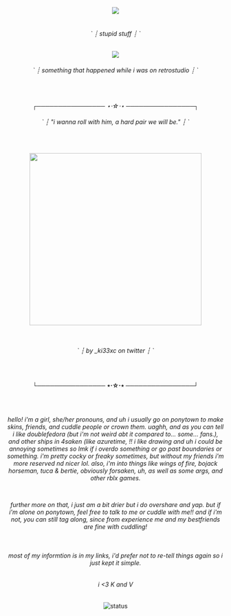<div align="center">
  <img src="https://readme-typing-svg.herokuapp.com?font=Fira+Code&size=22&pause=1000&color=CACACA&center=true&vCenter=true&width=500&lines=hope+you+like+my+profile+lolz;check+links+^^"/>
</div>
<br>

<!-- this stupid shit -->

<div align="center">
  <i><h6> ` ┊ stupid stuff ┊ ` </h6></i>
</div>

<p align="center"> <img src="https://cdn.discordapp.com/attachments/1322435427134607360/1358562111487479858/image.png?ex=67f44b10&is=67f2f990&hm=451a0392bbf9133c04e74b2813bb87ad9adfcffeb958bae54c640e34de3e46cf&"></p>  

<div align="center">
  <i><h6> ` ┊ something that happened while i was on retrostudio ┊ ` </h6></i>
</div>
<br>
<br>

<div align="center">
  <i> ┌──────────────── ⋆⋅☆⋅⋆ ────────────────┐ </i>
</div>

<!-- image & border -->

<div align="center">
  <i><h6> ` ┆ "i wanna roll with him, a hard pair we will be." ┆ ` </h6></i>
</div>
<br>
<p align="center"> <img src="https://pbs.twimg.com/media/GmZDzWKaQAA1xnt?format=jpg&name=large" width="400"></p>
<br>
<div align="center">
  <i><h6> ` ┆ by _ki33xc on twitter ┆ ` </h6></i>
</div>
<br>
<p align="center"><b> └──────────────── ⋆⋅☆⋅⋆ ────────────────┘</b></p>
<br>
<br>

<!-- introduction -->

<p align="center"><i> hello! i'm a girl, she/her pronouns, and uh i usually go on ponytown to make skins, friends, and cuddle people or crown them. uaghh, and as you can tell i like doublefedora (but i'm not weird abt it compared to... some... fans.), and other ships in 4saken (like azuretime, !! i like drawing and uh i could be annoying sometimes so lmk if i overdo something or go past boundaries or something. i'm pretty cocky or freaky sometimes, but without my friends i'm more reserved nd nicer lol. also, i'm into things like wings of fire, bojack horseman, tuca & bertie,  obviously forsaken, uh, as well as some args, and other rblx games.</i></p>
<br>
<p align="center"><i> further more on that, i just am a bit drier but i do overshare and yap. but if i'm alone on ponytown, feel free to talk to me or cuddle with me!! and if i'm not, you can still tag along, since from experience me and my bestfriends are fine with cuddling!</i></p>
<br>

<!-- final messages -->

<div align="center">
  <i><h6> most of my informtion is in my links, i'd prefer not to re-tell things again so i just kept it simple. </h6></i>
</div>
<div align="center">
  <i><h6> i <3 K and V </h6></i>
</div>

<!-- below is text thingy -->

<div align="center">
  
![status](https://img.shields.io/badge/loves-chance-%23CACACA?style=flat-square)
</div>
